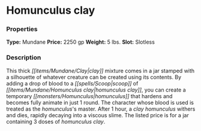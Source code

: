 ﻿---
Title: "Homunculus clay"
Type: "Mundane"
Price: "2250 gp"
Weight: "5 lbs."
Slot: "Slotless"
Description: |
  "This thick clay mixture comes in a jar stamped with a silhouette of whatever creature can be created using its contents. By adding a drop of blood to a scoop of homunculus clay, you can create a temporary homunculus that hardens and becomes fully animate in just 1 round. The character whose blood is used is treated as the homunculus's master. After 1 hour, a clay homunculus withers and dies, rapidly decaying into a viscous slime. The listed price is for a jar containing 3 doses of homunculus clay."
Sources: "['Alchemy Manual']"
---

# Homunculus clay

### Properties

**Type:** Mundane **Price:** 2250 gp **Weight:** 5 lbs. **Slot:** Slotless

### Description

This thick _[[items/Mundane/Clay|clay]]_ mixture comes in a jar stamped with a silhouette of whatever creature can be created using its contents. By adding a drop of blood to a _[[spells/Scoop|scoop]]_ of _[[items/Mundane/Homunculus clay|homunculus clay]]_, you can create a temporary _[[monsters/Homunculus|homunculus]]_ that hardens and becomes fully animate in just 1 round. The character whose blood is used is treated as the _homunculus_'s master. After 1 hour, a _clay_ _homunculus_ withers and dies, rapidly decaying into a viscous slime. The listed price is for a jar containing 3 doses of _homunculus clay_.

